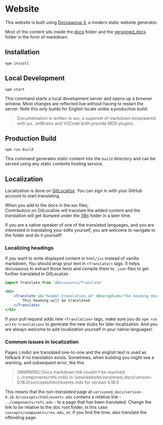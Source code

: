 # Website

This website is built using [Docusaurus 3](https://docusaurus.io/), a modern static website generator.

Most of the content sits inside the [docs](docs) folder and the [versioned_docs](versioned_docs) folder in the form of
markdown.

## Installation

```console
npm install
```

## Local Development

```console
npm start
```

This command starts a local development server and opens up a browser window. Most changes are reflected live
without having to restart the server.
Note this only builds for English locale unlike a production build.

> Documentation is written in `mdx`, a superset of markdown empowered with jsx.
> JetBrains and VSCode both provide MDX plugins.

## Production Build

```console
npm run build
```

This command generates static content into the `build` directory and can be served using any static contents hosting service.

## Localization

Localization is done on [GitLocalize](https://gitlocalize.com/repo/7052/whole_project).
You can sign in with your GitHub account to start translating.

When you add to the docs in the `mdx` files,  
Contributors on GitLocalize will translate the added content
and the translation will get dumped under the [i18n](i18n) folder in a later time.

If you are a native speaker of one of the translated languages,
and you are interested in translating your edits yourself,
you are welcome to navigate to the folder and do it yourself!

### Localizing headings

If you want to write displayed content in `html/jsx` instead of vanilla markdown,
You should wrap your text in `<Translate/>` tags.
It helps docusaurus to extract those texts and compile them to `.json` files to
get further translated in GitLocalize.

```jsx
import Translate from '@docusaurus/Translate'

<h2>
    <Translate id="header.translation.id" description="the heading description">
        This heading will be translated
    </Translate>
</h2>
```

If your pull request adds new `<Translation>` tags,
make sure you do `npm run write-translations` to generate the new stubs for later localization.
And you are always welcome to add localization yourself in your native languages!

### Common issues in localization

Pages (.mdx) are translated one-to-one and the english text is used as fallback if no translation
exists. Sometimes, when building you might see a warning, and subsequent error,
like this

> [WARNING] Docs markdown link couldn't be resolved: (../components/refs.mdx) in
> <omitted>/yew/website/versioned_docs/version-0.18.0/concepts/html/events.mdx for version 0.18.0

This means that the _non-translated_ page at `versioned_docs/version-0.18.0/concepts/html/events.mdx`
contains a relative link - `../components/refs.mdx` - to a page that _has_ been translated.
Change the link to be relative to the doc root folder, in this case `concepts/components/res.mdx`, or,
if you find the time, also translate the offending page.
